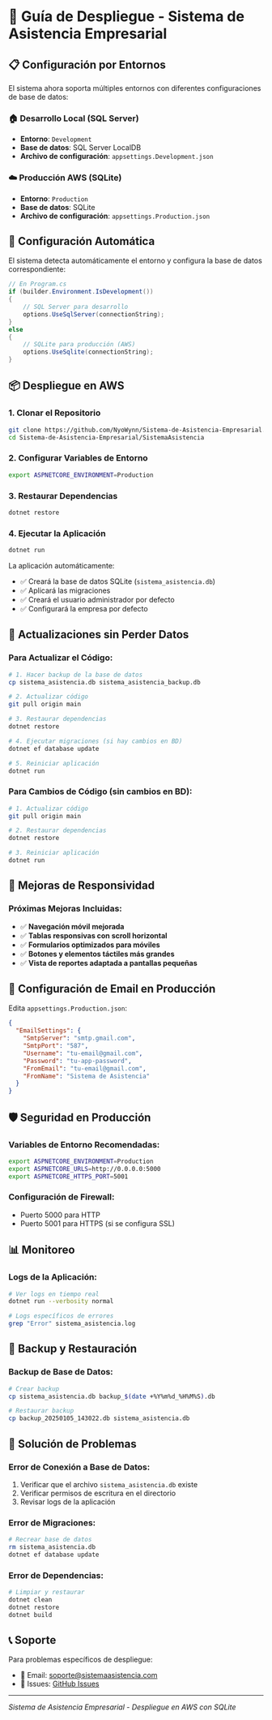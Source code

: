 # 🚀 Guía de Despliegue - Sistema de Asistencia Empresarial

## 📋 Configuración por Entornos

El sistema ahora soporta múltiples entornos con diferentes configuraciones de base de datos:

### 🏠 Desarrollo Local (SQL Server)
- **Entorno**: `Development`
- **Base de datos**: SQL Server LocalDB
- **Archivo de configuración**: `appsettings.Development.json`

### ☁️ Producción AWS (SQLite)
- **Entorno**: `Production`
- **Base de datos**: SQLite
- **Archivo de configuración**: `appsettings.Production.json`

## 🔧 Configuración Automática

El sistema detecta automáticamente el entorno y configura la base de datos correspondiente:

```csharp
// En Program.cs
if (builder.Environment.IsDevelopment())
{
    // SQL Server para desarrollo
    options.UseSqlServer(connectionString);
}
else
{
    // SQLite para producción (AWS)
    options.UseSqlite(connectionString);
}
```

## 📦 Despliegue en AWS

### 1. Clonar el Repositorio
```bash
git clone https://github.com/NyoWynn/Sistema-de-Asistencia-Empresarial.git
cd Sistema-de-Asistencia-Empresarial/SistemaAsistencia
```

### 2. Configurar Variables de Entorno
```bash
export ASPNETCORE_ENVIRONMENT=Production
```

### 3. Restaurar Dependencias
```bash
dotnet restore
```

### 4. Ejecutar la Aplicación
```bash
dotnet run
```

La aplicación automáticamente:
- ✅ Creará la base de datos SQLite (`sistema_asistencia.db`)
- ✅ Aplicará las migraciones
- ✅ Creará el usuario administrador por defecto
- ✅ Configurará la empresa por defecto

## 🔄 Actualizaciones sin Perder Datos

### Para Actualizar el Código:
```bash
# 1. Hacer backup de la base de datos
cp sistema_asistencia.db sistema_asistencia_backup.db

# 2. Actualizar código
git pull origin main

# 3. Restaurar dependencias
dotnet restore

# 4. Ejecutar migraciones (si hay cambios en BD)
dotnet ef database update

# 5. Reiniciar aplicación
dotnet run
```

### Para Cambios de Código (sin cambios en BD):
```bash
# 1. Actualizar código
git pull origin main

# 2. Restaurar dependencias
dotnet restore

# 3. Reiniciar aplicación
dotnet run
```

## 📱 Mejoras de Responsividad

### Próximas Mejoras Incluidas:
- ✅ **Navegación móvil mejorada**
- ✅ **Tablas responsivas con scroll horizontal**
- ✅ **Formularios optimizados para móviles**
- ✅ **Botones y elementos táctiles más grandes**
- ✅ **Vista de reportes adaptada a pantallas pequeñas**

## 🔧 Configuración de Email en Producción

Edita `appsettings.Production.json`:
```json
{
  "EmailSettings": {
    "SmtpServer": "smtp.gmail.com",
    "SmtpPort": "587",
    "Username": "tu-email@gmail.com",
    "Password": "tu-app-password",
    "FromEmail": "tu-email@gmail.com",
    "FromName": "Sistema de Asistencia"
  }
}
```

## 🛡️ Seguridad en Producción

### Variables de Entorno Recomendadas:
```bash
export ASPNETCORE_ENVIRONMENT=Production
export ASPNETCORE_URLS=http://0.0.0.0:5000
export ASPNETCORE_HTTPS_PORT=5001
```

### Configuración de Firewall:
- Puerto 5000 para HTTP
- Puerto 5001 para HTTPS (si se configura SSL)

## 📊 Monitoreo

### Logs de la Aplicación:
```bash
# Ver logs en tiempo real
dotnet run --verbosity normal

# Logs específicos de errores
grep "Error" sistema_asistencia.log
```

## 🔄 Backup y Restauración

### Backup de Base de Datos:
```bash
# Crear backup
cp sistema_asistencia.db backup_$(date +%Y%m%d_%H%M%S).db

# Restaurar backup
cp backup_20250105_143022.db sistema_asistencia.db
```

## 🚨 Solución de Problemas

### Error de Conexión a Base de Datos:
1. Verificar que el archivo `sistema_asistencia.db` existe
2. Verificar permisos de escritura en el directorio
3. Revisar logs de la aplicación

### Error de Migraciones:
```bash
# Recrear base de datos
rm sistema_asistencia.db
dotnet ef database update
```

### Error de Dependencias:
```bash
# Limpiar y restaurar
dotnet clean
dotnet restore
dotnet build
```

## 📞 Soporte

Para problemas específicos de despliegue:
- 📧 Email: soporte@sistemaasistencia.com
- 📱 Issues: [GitHub Issues](https://github.com/NyoWynn/Sistema-de-Asistencia-Empresarial/issues)

---

*Sistema de Asistencia Empresarial - Despliegue en AWS con SQLite*
